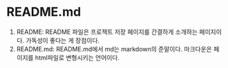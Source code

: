 README.md
=========
1. README: README 파일은 프로젝트 저장 페이지를 간결하게 소개하는 페이지이다. 가독성이 좋다는 게 장점이다.
2. README.md: README.md에서 md는 markdown의 준말이다. 마크다운은 페이지를 html파일로 변형시키는 언어이다.

